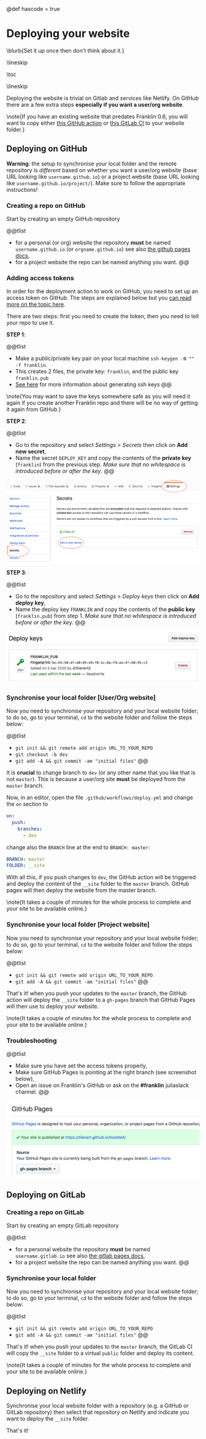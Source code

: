 @def hascode = true

# Deploying your website

\blurb{Set it up once then don't think about it.}

\lineskip

\toc

\lineskip

Deploying the website is trivial on Gitlab and services like Netlify. On GitHub there are a few extra steps **especially if you want a user/org website**.

\note{If you have an existing website that predates Franklin 0.6, you will want to copy either [this GitHub action](https://github.com/tlienart/foosite4/blob/master/.github/workflows/deploy.yml) or [this GitLab CI](https://gitlab.com/tlienart/foo/-/blob/master/.gitlab-ci.yml) to your website folder.}

## Deploying on GitHub

**Warning**: the setup to synchronise your local folder and the remote repository is _different_ based on whether you want a user/org website (base URL looking like `username.github.io`) or a project website (base URL looking like `username.github.io/project/`). Make sure to follow the appropriate instructions!

### Creating a repo on GitHub

Start by creating an empty GitHub repository

@@tlist
* for a personal (or org) website the repository **must** be named `username.github.io` (or `orgname.github.io`) see also [the github pages docs](https://pages.github.com/),
* for a project website the repo can be named anything you want.
@@

### Adding access tokens

In order for the deployment action to work on GitHub, you need to set up an access token on GitHub. The steps are explained below but you [can read more on the topic here](https://help.github.com/en/github/authenticating-to-github/creating-a-personal-access-token-for-the-command-line).

There are two steps: first you need to create the token, then you need to tell your repo to use it.

**STEP 1**:

@@tlist
* Make a public/private key pair on your local machine `ssh-keygen -N "" -f franklin`.
* This creates 2 files, the private key: `franklin`, and the public key `franklin.pub`
* [See here](https://help.github.com/en/github/authenticating-to-github/generating-a-new-ssh-key-and-adding-it-to-the-ssh-agent#generating-a-new-ssh-key) for more information about generating ssh keys
@@

<!-- I think this is no longer true, right? One can use a separate key pair for each repo? -->
\note{You may want to save the keys somewhere safe as you will need it again if you create another Franklin repo and there will be no way of getting it again from GitHub.}

**STEP 2**:

@@tlist
* Go to the repository and select *Settings > Secrets* then click on **Add new secret**,
* Name the secret `DEPLOY_KEY` and copy the contents of the **private key** (`franklin`) from the previous step. *Make sure that no whitespace is introduced before or after the key*.
@@

![](/assets/img/add_secret.png)

**STEP 3**:

@@tlist
* Go to the repository and select *Settings > Deploy keys* then click on **Add deploy key**,
* Name the deploy key `FRANKLIN` and copy the contents of the **public key** (`franklin.pub`) from step 1. *Make sure that no whitespace is introduced before or after the key*.
@@

![](/assets/img/add_deploy_key.png)


### Synchronise your local folder [User/Org website]

Now you need to synchronise your repository and your local website folder; to do so, go to your terminal, `cd` to the website folder and follow the steps below:

@@tlist
- `git init && git remote add origin URL_TO_YOUR_REPO`
- `git checkout -b dev`
- `git add -A && git commit -am "initial files"`
@@

It is **crucial** to change branch to `dev` (or any other name that you like that is not `master`). This is because a user/org site **must** be deployed from the `master` branch.

Now, in an editor, open the file `.github/workflows/deploy.yml` and change the `on` section to

```yaml
on:
  push:
    branches:
      - dev
```

change also the `BRANCH` line at the end to `BRANCH: master`:

```yaml
BRANCH: master
FOLDER: __site
```

With all this, if you push changes to `dev`, the GitHub action will be triggered and deploy the content of the `__site` folder to  the `master` branch. GitHub pages will then deploy the website from the master branch.

\note{It takes a couple of minutes for the whole process to complete and your site to be available online.}

### Synchronise your local folder [Project website]

Now you need to synchronise your repository and your local website folder; to do so, go to your terminal, `cd` to the website folder and follow the steps below:

@@tlist
- `git init && git remote add origin URL_TO_YOUR_REPO`
- `git add -A && git commit -am "initial files"`
@@

That's it! when you push your updates to the `master` branch, the GitHub action will deploy the `__site` folder to  a `gh-pages` branch that GitHub Pages will then use to deploy your website.

\note{It takes a couple of minutes for the whole process to complete and your site to be available online.}

### Troubleshooting

@@tlist
- Make sure you have set the access tokens properly,
- Make sure GitHub Pages is pointing at the right branch (see screenshot below),
- Open an issue on Franklin's GitHub or ask on the **#franklin** juliaslack channel.
@@

![](/assets/img/deploy_branch.png)

## Deploying on GitLab

### Creating a repo on GitLab

Start by creating an empty GitLab repository

@@tlist
* for a personal website the repository **must** be named `username.gitlab.io` see also [the gitlab pages docs](https://about.gitlab.com/stages-devops-lifecycle/pages/),
* for a project website the repo can be named anything you want.
@@

### Synchronise your local folder

Now you need to synchronise your repository and your local website folder; to do so, go to your terminal, `cd` to the website folder and follow the steps below:

@@tlist
- `git init && git remote add origin URL_TO_YOUR_REPO`
- `git add -A && git commit -am "initial files"`
@@

That's it! when you push your updates to the `master` branch, the GitLab CI will copy the `__site` folder to a virtual `public` folder and deploy its content.

\note{It takes a couple of minutes for the whole process to complete and your site to be available online.}

## Deploying on Netlify

Synchronise your local website folder with a repository (e.g. a GitHub or GitLab repository) then select that repository on Netlify and indicate you want to deploy the `__site` folder.

That's it!
